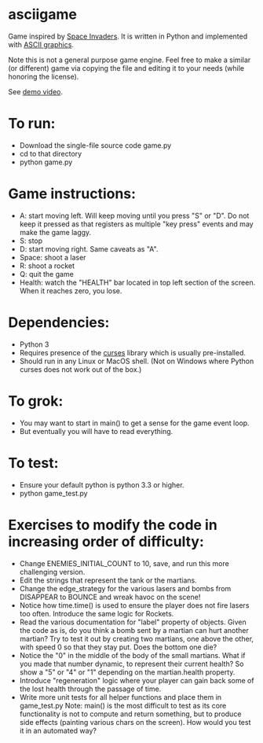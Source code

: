# asciigame
Game inspired by [Space Invaders](https://en.wikipedia.org/wiki/Space_Invaders). It is written in Python and implemented with [ASCII graphics](https://en.wikipedia.org/wiki/ASCII_art).

Note this is not a general purpose game engine. Feel free to make a similar (or different) game via copying the file and editing it to your needs (while honoring the license).

See [demo video](https://youtu.be/_4bB5QDCqow).

# To run:
* Download the single-file source code game.py
* cd to that directory
* python game.py
   
# Game instructions:
* A: start moving left. Will keep moving until you press "S" or "D". Do not keep it pressed as that registers as multiple "key press" events and may make the game laggy.
* S: stop
* D: start moving right. Same caveats as "A".
* Space: shoot a laser
* R: shoot a rocket
* Q: quit the game
* Health: watch the "HEALTH" bar located in top left section of the screen. When it reaches zero, you lose.

# Dependencies:
* Python 3
* Requires presence of the [curses](https://docs.python.org/3/howto/curses.html) library which is usually pre-installed.
* Should run in any Linux or MacOS shell. (Not on Windows where Python curses does not work out of the box.)

# To grok:
* You may want to start in main() to get a sense for the game event loop.
* But eventually you will have to read everything.

# To test:
* Ensure your default python is python 3.3 or higher.
* python game_test.py

# Exercises to modify the code in increasing order of difficulty:
* Change ENEMIES_INITIAL_COUNT to 10, save, and run this more challenging version.
* Edit the strings that represent the tank or the martians.
* Change the edge_strategy for the various lasers and bombs from DISAPPEAR to BOUNCE and wreak havoc on the scene!
* Notice how time.time() is used to ensure the player does not fire lasers too often. Introduce the same logic for Rockets.
* Read the various documentation for "label" property of objects. Given the code as is, do you think a bomb sent by a martian 
can hurt another martian? Try to test it out by creating two martians, one above the other, with speed 0 so that they stay put.
Does the bottom one die?
* Notice the "0" in the middle of the body of the small martians. What if you made that number dynamic, to represent their
current health? So show a "5" or "4" or "1" depending on the martian.health property.
* Introduce "regeneration" logic where your player can gain back some of the lost health through the passage of time.
* Write more unit tests for all helper functions and place them in game_test.py
Note: main() is the most difficult to test as its core functionality is not to compute and return something, but to produce side effects (painting various chars on the screen). How would you test it in an automated way?
